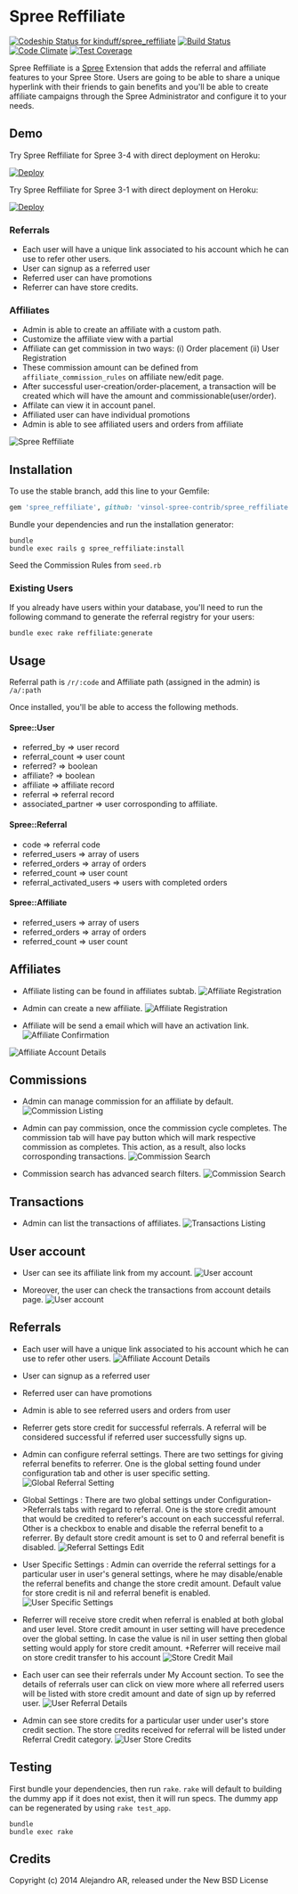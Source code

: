Spree Reffiliate
================

[![Codeship Status for kinduff/spree_reffiliate](https://codeship.com/projects/ab504f70-4b22-0132-8f9f-22e1dbe6882e/status)](https://codeship.com/projects/46636)
[![Build Status](https://travis-ci.org/kinduff/spree_reffiliate.svg?branch=master)](https://travis-ci.org/kinduff/spree_reffiliate)
[![Code Climate](https://codeclimate.com/github/kinduff/spree_reffiliate/badges/gpa.svg)](https://codeclimate.com/github/kinduff/spree_reffiliate)
[![Test Coverage](https://codeclimate.com/github/kinduff/spree_reffiliate/badges/coverage.svg)](https://codeclimate.com/github/kinduff/spree_reffiliate)

Spree Reffiliate is a [Spree] Extension that adds the referral and affiliate features to your Spree Store. Users are going to be able to share a unique hyperlink with their friends to gain benefits and you'll be able to create affiliate campaigns through the Spree Administrator and configure it to your needs.

Demo
-----------------------------------
Try Spree Reffiliate for Spree 3-4 with direct deployment on Heroku:

[![Deploy](https://www.herokucdn.com/deploy/button.svg)](https://heroku.com/deploy?template=https://github.com/vinsol-spree-contrib/spree-demo-heroku/tree/spree-refilliate)

Try Spree Reffiliate for Spree 3-1 with direct deployment on Heroku:

[![Deploy](https://www.herokucdn.com/deploy/button.svg)](https://heroku.com/deploy?template=https://github.com/vinsol-spree-contrib/spree-demo-heroku/tree/spree-reffiliate-3-1)

### Referrals
+ Each user will have a unique link associated to his account which he can use to refer other users.
+ User can signup as a referred user
+ Referred user can have promotions
+ Referrer can have store credits.

### Affiliates
+ Admin is able to create an affiliate with a custom path.
+ Customize the affiliate view with a partial
+ Affiliate can get commission in two ways:
  (i) Order placement
  (ii) User Registration
+ These commission amount can be defined from `affiliate_commission_rules` on affiliate new/edit page.
+ After successful user-creation/order-placement, a transaction will be created which will have the amount and commissionable(user/order).
+ Affilate can view it in account panel.
+ Affiliated user can have individual promotions
+ Admin is able to see affiliated users and orders from affiliate

![Spree Reffiliate](https://cloud.githubusercontent.com/assets/1270156/4210980/11c6ba84-387f-11e4-8f3d-4eb7f45f9004.png)

## Installation

To use the stable branch, add this line to your Gemfile:

```ruby
gem 'spree_reffiliate', github: 'vinsol-spree-contrib/spree_reffiliate'
```

Bundle your dependencies and run the installation generator:

```shell
bundle
bundle exec rails g spree_reffiliate:install
```
Seed the Commission Rules from `seed.rb`


### Existing Users
If you already have users within your database, you'll need to run the following command to generate the referral registry for your users:

```shell
bundle exec rake reffiliate:generate
```

## Usage

Referral path is `/r/:code` and Affiliate path (assigned in the admin) is `/a/:path`

Once installed, you'll be able to access the following methods.

#### Spree::User
+ referred_by => user record
+ referral_count => user count
+ referred? => boolean
+ affiliate? => boolean
+ affiliate => affiliate record
+ referral => referral record
+ associated_partner => user corrosponding to affiliate.

#### Spree::Referral
+ code => referral code
+ referred_users => array of users
+ referred_orders => array of orders
+ referred_count => user count
+ referral_activated_users => users with completed orders

#### Spree::Affiliate
+ referred_users => array of users
+ referred_orders => array of orders
+ referred_count => user count

## Affiliates

+ Affiliate listing can be found in affiliates subtab.
![Affiliate Registration](https://s3.amazonaws.com/gems-and-extensions-screenshots/refillate_images/affliates-listing.png)

+ Admin can create a new affiliate.
![Affiliate Registration](https://s3.amazonaws.com/gems-and-extensions-screenshots/refillate_images/affiliate-registration-new.png)

+ Affiliate will be send a email which will have an activation link.
![Affiliate Confirmation](https://s3.amazonaws.com/gems-and-extensions-screenshots/refillate_images/affiliate-confirmation-crop.png)

![Affiliate Account Details](https://s3.amazonaws.com/gems-and-extensions-screenshots/refillate_images/affiliate-account-details.png)

## Commissions

+ Admin can manage commission for an affiliate by default.
![Commission Listing](https://s3.amazonaws.com/gems-and-extensions-screenshots/refillate_images/commission-listing-crop.png)

+ Admin can pay commission, once the commission cycle completes. The commission tab will have pay button which will mark respective commission as completes. This action, as a result, also locks corrosponding transactions.
![Commission Search](https://s3.amazonaws.com/gems-and-extensions-screenshots/refillate_images/admin-pay-commission.png)

+ Commission search has advanced search filters.
![Commission Search](https://s3.amazonaws.com/gems-and-extensions-screenshots/refillate_images/admin-commission-search.png)

## Transactions

+ Admin can list the transactions of affiliates.
![Transactions Listing](https://s3.amazonaws.com/gems-and-extensions-screenshots/refillate_images/transactions-listing-crop.png)

## User account

+ User can see its affiliate link from my account.
![User account](https://s3.amazonaws.com/gems-and-extensions-screenshots/refillate_images/affiliate-account-details.png)

+ Moreover, the user can check the transactions from account details page.
![User account](https://s3.amazonaws.com/gems-and-extensions-screenshots/refillate_images/my-account-transactions-crop.png)

## Referrals

+ Each user will have a unique link associated to his account which he can use to refer other users.
![Affiliate Account Details](https://s3.amazonaws.com/gems-and-extensions-screenshots/reffiliate_referral_images/user_myaccount.png)

+ User can signup as a referred user
+ Referred user can have promotions
+ Admin is able to see referred users and orders from user
+ Referrer gets store credit for successful referrals. A referral will be considered successful if referred user successfully signs up.
+ Admin can configure referral settings. There are two settings for giving referral benefits to referrer. One is the global setting found under configuration tab and other is user specific setting.
![Global Referral Setting](https://s3.amazonaws.com/gems-and-extensions-screenshots/reffiliate_referral_images/configuration_referrals_tab.png)

+ Global Settings : There are two global settings under Configuration->Referrals tabs with regard to referral. One is the store credit amount that would be credited to referer's account on each successful referral. Other is a checkbox to enable and disable the referral benefit to a referrer. By default store credit amount is set to 0 and referral benefit is disabled.
![Referral Settings Edit](https://s3.amazonaws.com/gems-and-extensions-screenshots/reffiliate_referral_images/referral_settings_edit_page.png)

+ User Specific Settings : Admin can override the referral settings for a particular user in user's general settings, where he may disable/enable the referral benefits and change the store credit amount. Default value for store credit is nil and referral benefit is enabled.
![User Specific Settings](https://s3.amazonaws.com/gems-and-extensions-screenshots/reffiliate_referral_images/user_referral_settings.png)

+ Referrer will receive store credit when referral is enabled at both global and user level. Store credit amount in user setting will have precedence over the global setting. In case the value is nil in user setting then global setting would apply for store credit amount.
+Referrer will receive mail on store credit transfer to his account
![Store Credit Mail](https://s3.amazonaws.com/gems-and-extensions-screenshots/reffiliate_referral_images/mail_to%20referrer.png)

+ Each user can see their referrals under My Account section. To see the details of referrals user can click on view more where all referred users will be listed with store credit amount and date of sign up by referred user.
![User Referral Details](https://s3.amazonaws.com/gems-and-extensions-screenshots/reffiliate_referral_images/myaccount_referral_details.png)

+ Admin can see store credits for a particular user under user's store credit section. The store credits received for referral will be listed under Referral Credit category.
![User Store Credits](https://s3.amazonaws.com/gems-and-extensions-screenshots/reffiliate_referral_images/admin_users_store_credits_list.png)

## Testing

First bundle your dependencies, then run `rake`. `rake` will default to building the dummy app if it does not exist, then it will run specs. The dummy app can be regenerated by using `rake test_app`.

```shell
bundle
bundle exec rake
```

## Credits

Copyright (c) 2014 Alejandro AR, released under the New BSD License

[Spree]: http://spreecommerce.com/
